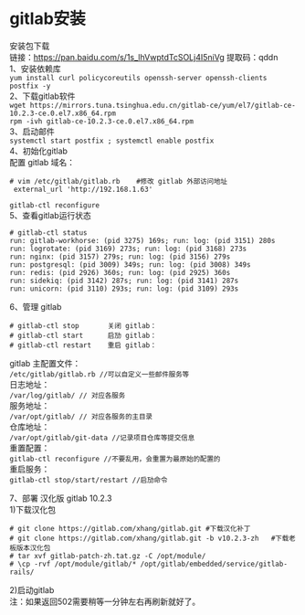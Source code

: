 gitlab安装
=========
安装包下载  
链接：https://pan.baidu.com/s/1s_lhVwptdTcSOLj4I5niVg 提取码：qddn  
1、安装依赖库  
``` yum install curl policycoreutils openssh-server openssh-clients postfix -y ```  
2、下载gitlab软件  
``` wget https://mirrors.tuna.tsinghua.edu.cn/gitlab-ce/yum/el7/gitlab-ce-10.2.3-ce.0.el7.x86_64.rpm ```  
``` rpm -ivh gitlab-ce-10.2.3-ce.0.el7.x86_64.rpm ```  
3、启动邮件  
``` systemctl start postfix ; systemctl enable postfix ```  
4、初始化gitlab   
配置 gitlab 域名：  
```
# vim /etc/gitlab/gitlab.rb    #修改 gitlab 外部访问地址
 external_url 'http://192.168.1.63'
```
``` gitlab-ctl reconfigure ```  
5、查看gitlab运行状态  
```
# gitlab-ctl status        
run: gitlab-workhorse: (pid 3275) 169s; run: log: (pid 3151) 280s
run: logrotate: (pid 3169) 273s; run: log: (pid 3168) 273s
run: nginx: (pid 3157) 279s; run: log: (pid 3156) 279s
run: postgresql: (pid 3009) 349s; run: log: (pid 3008) 349s
run: redis: (pid 2926) 360s; run: log: (pid 2925) 360s
run: sidekiq: (pid 3142) 287s; run: log: (pid 3141) 287s
run: unicorn: (pid 3110) 293s; run: log: (pid 3109) 293s
```  
6、管理 gitlab  
```
# gitlab-ctl stop       关闭 gitlab： 
# gitlab-ctl start      启劢 gitlab：
# gitlab-ctl restart    重启 gitlab： 
```  
gitlab 主配置文件：  
``` /etc/gitlab/gitlab.rb //可以自定义一些邮件服务等 ```  
日志地址：  
``` /var/log/gitlab/ // 对应各服务 ```  
服务地址：  
``` /var/opt/gitlab/ // 对应各服务的主目录 ```  
仓库地址：  
``` /var/opt/gitlab/git-data //记录项目仓库等提交信息 ```  
重置配置：  
``` gitlab-ctl reconfigure //不要乱用，会重置为最原始的配置的 ```  
重启服务：  
``` gitlab-ctl stop/start/restart //启劢命令 ```  

7、部署 汉化版 gitlab 10.2.3  
1)下载汉化包  
```
# git clone https://gitlab.com/xhang/gitlab.git #下载汉化补丁
# git clone https://gitlab.com/xhang/gitlab.git -b v10.2.3-zh   #下载老板版本汉化包
# tar xvf gitlab-patch-zh.tat.gz -C /opt/module/
# \cp -rvf /opt/module/gitlab/* /opt/gitlab/embedded/service/gitlab-rails/
```
2)启动gitlab  
注：如果返回502需要稍等一分钟左右再刷新就好了。
